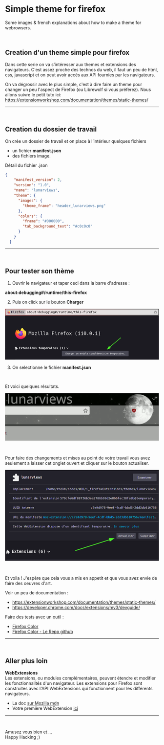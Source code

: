 # Simple theme for firefox

Some images & french explanations about how to make a theme for webrowsers.

&nbsp;

## Creation d'un theme simple pour firefox

Dans cette serie on va s’intéresser aux themes et extensions des navigateurs. C'est assez proche des technos du web, il faut un peu de html, css, javascript et on peut avoir accès aux API fournies par les navigateurs.

On va dégrossir avec le plus simple, c'est à dire faire un theme pour changer un peu l'aspect de Firefox (ou Librewolf si vous préférez). Nous allons suivre le petit tuto ici: <https://extensionworkshop.com/documentation/themes/static-themes/>

---

&nbsp;

## Creation du dossier de travail

On crée un dossier de travail et on place à l’intérieur quelques fichiers 

* un fichier **manifest.json** 
* des fichiers image.

Détail du fichier .json

```json
{
    "manifest_version": 2,
    "version": "1.0",
    "name": "lunarviews",
    "theme": {
      "images": {
        "theme_frame": "header_lunarviews.png"
      },
      "colors": {
        "frame": "#000000",
        "tab_background_text": "#c0c0c0"
      }
    }
  }
```

---

&nbsp;

## Pour tester son thème

1. Ouvrir le navigateur et taper ceci dans la barre d'adresse : 

**about:debugging#/runtime/this-firefox**

2. Puis on click sur le bouton **Charger**

![tester le theme firefox](test-theme-firefox.png)

3. On selectionne le fichier **manifest.json**

&nbsp;

Et voici quelques résultats.

![résultats des tests](tests.gif)

&nbsp;

Pour faire des changements et mises au point de votre travail vous avez seulement a laisser cet onglet ouvert et cliquer sur le bouton actualiser.

![tester ses changements](update-modifs.png "Actualiser pour voir ses changements")

&nbsp; 

Et voila ! J'espère que cela vous a mis en appetit et que vous avez envie de faire des oeuvres d'art.  

Voir un peu de documentation : 

* <https://extensionworkshop.com/documentation/themes/static-themes/>
* <https://developer.chrome.com/docs/extensions/mv3/devguide/>

Faire des tests avec un outil :

* [Firefox Color](https://color.firefox.com/)
* [Firefox Color - Le Repo github](https://github.com/mozilla/FirefoxColor/)

---

&nbsp;

## Aller plus loin

**WebExtensions**  
Les extensions, ou modules complémentaires, peuvent étendre et modifier les fonctionnalités d'un navigateur. Les extensions pour Firefox sont construites avec l'API WebExtensions qui fonctionnent pour les différents navigateurs.

* La doc [sur Mozilla mdn](https://developer.mozilla.org/fr/docs/Mozilla/Add-ons/WebExtensions)  
* Votre première WebExtension [ici](https://developer.mozilla.org/fr/docs/Mozilla/Add-ons/WebExtensions/Your_first_WebExtension)

---

&nbsp;

Amusez vous bien et ...  
Happy Hacking ;)